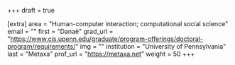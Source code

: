 +++
draft = true

[extra]
area = "Human-computer interaction; computational social science"
email = ""
first = "Danaë"
grad_url = "https://www.cis.upenn.edu/graduate/program-offerings/doctoral-program/requirements/"
img = ""
institution = "University of Pennsylvania"
last = "Metaxa"
prof_url = "https://metaxa.net"
weight = 50
+++